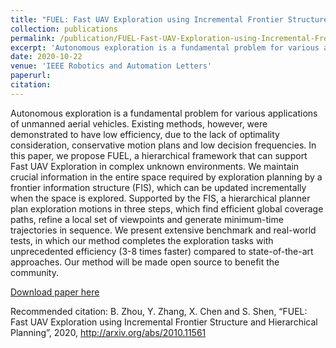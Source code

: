 ```yaml
---
title: "FUEL: Fast UAV Exploration using Incremental Frontier Structure and Hierarchical Planning"
collection: publications
permalink: /publication/FUEL-Fast-UAV-Exploration-using-Incremental-Frontier-Structure-and-Hierarchical-Planning
excerpt: 'Autonomous exploration is a fundamental problem for various applications of unmanned aerial vehicles. Existing methods, however, were demonstrated to have low efficiency, due to the lack of optimality consideration, conservative motion plans and low decision frequencies. In this paper, we propose FUEL, a hierarchical framework that can support Fast UAV Exploration in complex unknown environments. We maintain crucial information in the entire space required by exploration planning by a frontier information structure (FIS), which can be updated incrementally when the space is explored. Supported by the FIS, a hierarchical planner plan exploration motions in three steps, which find efficient global coverage paths, refine a local set of viewpoints and generate minimum-time trajectories in sequence. We present extensive benchmark and real-world tests, in which our method completes the exploration tasks with unprecedented efficiency (3-8 times faster) compared to state-of-the-art approaches. Our method will be made open source to benefit the community.'
date: 2020-10-22
venue: 'IEEE Robotics and Automation Letters'
paperurl: 
citation: 
---
```


Autonomous exploration is a fundamental problem for various applications of unmanned aerial vehicles. Existing methods, however, were demonstrated to have low efficiency, due to the lack of optimality consideration, conservative motion plans and low decision frequencies. In this paper, we propose FUEL, a hierarchical framework that can support Fast UAV Exploration in complex unknown environments. We maintain crucial information in the entire space required by exploration planning by a frontier information structure (FIS), which can be updated incrementally when the space is explored. Supported by the FIS, a hierarchical planner plan exploration motions in three steps, which find efficient global coverage paths, refine a local set of viewpoints and generate minimum-time trajectories in sequence. We present extensive benchmark and real-world tests, in which our method completes the exploration tasks with unprecedented efficiency (3-8 times faster) compared to state-of-the-art approaches. Our method will be made open source to benefit the community.

[Download paper here](https://arxiv.org/pdf/2010.11561)

Recommended citation: B. Zhou, Y. Zhang, X. Chen and S. Shen, “FUEL: Fast UAV Exploration using Incremental Frontier Structure and Hierarchical Planning”, 2020, http://arxiv.org/abs/2010.11561